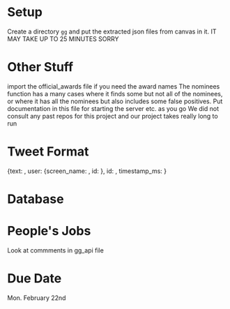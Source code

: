 
Setup
=====

Create a directory `gg` and put the extracted json files from canvas in it.
IT MAY TAKE UP TO 25 MINUTES SORRY

Other Stuff
===========

import the official_awards file if you need the award names
The nominees function has a many cases where it finds some but not all of the nominees, or where it has all the nominees but also includes some false positives.
Put documentation in this file for starting the server etc. as you go
We did not consult any past repos for this project and our project takes really long to run


Tweet Format
============

{text: , user: {screen_name: , id: }, id: , timestamp_ms: }


Database
========


People's Jobs
=============

Look at commments in gg_api file


Due Date
========

Mon. February 22nd
